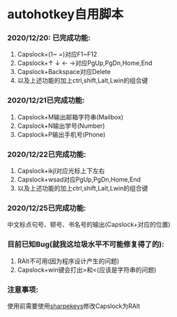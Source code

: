 # autohotkey自用脚本

### 2020/12/20: 已完成功能:

1. Capslock+(1~ =)对应F1~F12
2. Capslock+↑ ↓ ← →对应PgUp,PgDn,Home,End
3. Capslock+Backspace对应Delete
4. 以及上述功能的加上ctrl,shift,Lalt,Lwin的组合键

### 2020/12/21已完成功能:

1. Capslock+M输出邮箱字符串(Mailbox)
2. Capslock+N输出学号(Number)
3. Capslock+P输出手机号(Phone)

### 2020/12/22已完成功能:

1. Capslock+ikjl对应光标上下左右
2. Capslock+wsad对应PgUp,PgDn,Home,End
3. 以及上述功能的加上ctrl,shift,Lalt,Lwin的组合键

### 2020/12/25已完成功能:

中文标点句号、顿号、书名号的输出(Capslock+对应的位置)

### 目前已知Bug(就我这垃圾水平不可能修复得了的):

1. RAlt不可用(因为程序设计产生的问题)
2. Capslock+win键会打出>和<(应该是字符串的问题)

### 注意事项:

使用前需要使用[sharpekeys](https://github.com/randyrants/sharpkeys)修改Capslock为RAlt
